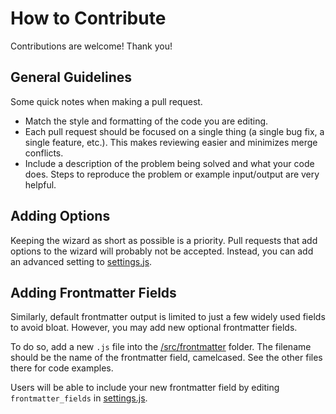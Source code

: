 # How to Contribute

Contributions are welcome! Thank you!

## General Guidelines

Some quick notes when making a pull request.

- Match the style and formatting of the code you are editing.
- Each pull request should be focused on a single thing (a single bug fix, a single feature, etc.). This makes reviewing easier and minimizes merge conflicts.
- Include a description of the problem being solved and what your code does. Steps to reproduce the problem or example input/output are very helpful.

## Adding Options

Keeping the wizard as short as possible is a priority. Pull requests that add options to the wizard will probably not be accepted. Instead, you can add an advanced setting to [settings.js](https://github.com/lonekorean/wordpress-export-to-markdown/blob/master/src/settings.js).

## Adding Frontmatter Fields

Similarly, default frontmatter output is limited to just a few widely used fields to avoid bloat. However, you may add new optional frontmatter fields.

To do so, add a new `.js` file into the [/src/frontmatter](https://github.com/lonekorean/wordpress-export-to-markdown/tree/master/src/frontmatter) folder. The filename should be the name of the frontmatter field, camelcased. See the other files there for code examples.

Users will be able to include your new frontmatter field by editing `frontmatter_fields` in [settings.js](https://github.com/lonekorean/wordpress-export-to-markdown/blob/master/src/settings.js).

